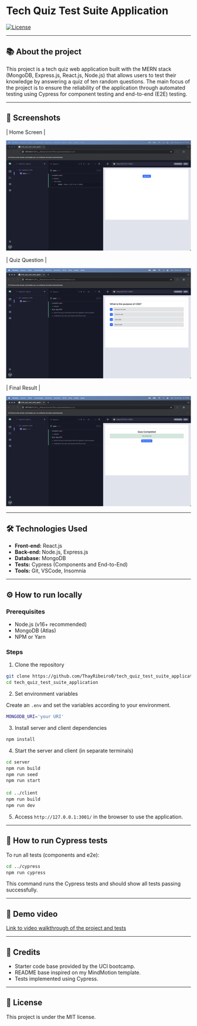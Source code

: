 # Tech Quiz Test Suite Application

[![License](https://img.shields.io/badge/license-MIT-blue.svg)](LICENSE)

---

## 📚 About the project

This project is a tech quiz web application built with the MERN stack (MongoDB, Express.js, React.js, Node.js) that allows users to test their knowledge by answering a quiz of ten random questions. The main focus of the project is to ensure the reliability of the application through automated testing using Cypress for component testing and end-to-end (E2E) testing.

---

## 📸 Screenshots

<div>
<p>| Home Screen |</p>

  <img src="./screenshot/home.png" alt="home" width="600" height="300">
<p>| Quiz Question |</p> 

  <img src="./screenshot/question.png" alt="question" width="600" height="300">
<p>| Final Result |</p> 

  <img src="./screenshot/result.png" alt="result" width="600" height="300">
</div>


---

## 🛠 Technologies Used

- **Front-end:** React.js
- **Back-end:** Node.js, Express.js
- **Database:** MongoDB
- **Tests:** Cypress (Components and End-to-End)
- **Tools:** Git, VSCode, Insomnia

---

## ⚙️ How to run locally

### Prerequisites

- Node.js (v16+ recommended)
- MongoDB (Atlas)
- NPM or Yarn

### Steps

1. Clone the repository

```bash
git clone https://github.com/ThayRibeiro0/tech_quiz_test_suite_application.git
cd tech_quiz_test_suite_application
```

2. Set environment variables

Create an `.env` and set the variables according to your environment.

``` bash 
MONGODB_URI='your URI'
```


3. Install server and client dependencies

```bash
npm install
```

4. Start the server and client (in separate terminals)

```bash
cd server
npm run build
npm run seed
npm run start

cd ../client
npm run build
npm run dev
```

5. Access `http://127.0.0.1:3001/` in the browser to use the application.

---

## 🧪 How to run Cypress tests

To run all tests (components and e2e):

```bash
cd ../cypress
npm run cypress
```

This command runs the Cypress tests and should show all tests passing successfully.

---

## 🎥 Demo video

[Link to video walkthrough of the project and tests](https://www.loom.com/share/6b09b1c6c2f6467c9fa91c848c7b031d?sid=6efbec58-84a5-4e4e-94fc-b268ddd7c3c6) 

---

## 🤝 Credits

- Starter code base provided by the UCI bootcamp.
- README base inspired on my MindMotion template.
- Tests implemented using Cypress.

---

## 📄 License

This project is under the MIT license.